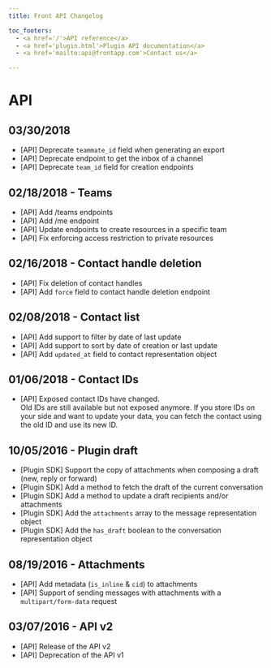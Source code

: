 ```yaml
---
title: Front API Changelog

toc_footers:
  - <a href='/'>API reference</a>
  - <a href='plugin.html'>Plugin API documentation</a>
  - <a href='mailto:api@frontapp.com'>Contact us</a>

---
```


# API

## 03/30/2018
* [API] Deprecate `teammate_id` field when generating an export
* [API] Deprecate endpoint to get the inbox of a channel
* [API] Deprecate `team_id` field for creation endpoints

## 02/18/2018 - Teams
* [API] Add /teams endpoints
* [API] Add /me endpoint
* [API] Update endpoints to create resources in a specific team
* [API] Fix enforcing access restriction to private resources

## 02/16/2018 - Contact handle deletion
* [API] Fix deletion of contact handles
* [API] Add `force` field to contact handle deletion endpoint

## 02/08/2018 - Contact list
* [API] Add support to filter by date of last update
* [API] Add support to sort by date of creation or last update
* [API] Add `updated_at` field to contact representation object

## 01/06/2018 - Contact IDs
* [API] Exposed contact IDs have changed.  
Old IDs are still available but not exposed anymore. If you store IDs on your side and want to update your data, you can fetch the contact using the old ID and use its new ID.

## 10/05/2016 - Plugin draft

* [Plugin SDK] Support the copy of attachments when composing a draft (new, reply or forward)
* [Plugin SDK] Add a method to fetch the draft of the current conversation
* [Plugin SDK] Add a method to update a draft recipients and/or attachments
* [Plugin SDK] Add the `attachments` array to the message representation object
* [Plugin SDK] Add the `has_draft` boolean to the conversation representation object

## 08/19/2016 - Attachments

* [API] Add metadata (`is_inline` & `cid`) to attachments
* [API] Support of sending messages with attachments with a `multipart/form-data` request

## 03/07/2016 - API v2

* [API] Release of the API v2
* [API] Deprecation of the API v1

